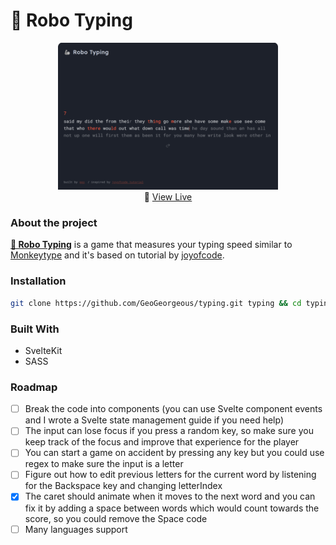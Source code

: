 # 🦾 Robo Typing

<p align="center" width="100%">
    <a href="https://typing-dusky-three.vercel.app/"><img width="70%" src="./app.png"></a><br>
       🚀 <a href="https://geogeorgeous.github.io/mesto/">View Live</a>
</p>

### About the project

**[🦾 Robo Typing](https://typing-dusky-three.vercel.app/)** is a game that measures your typing speed similar to [Monkeytype](https://monkeytype.com/) and it's based on tutorial by [joyofcode](https://joyofcode.xyz/svelte-typing-game).

### Installation

```sh
git clone https://github.com/GeoGeorgeous/typing.git typing && cd typing && npm i && npm run dev
```

### Built With

- SvelteKit
- SASS

### Roadmap

- [ ] Break the code into components (you can use Svelte component events and I wrote a Svelte state management guide if you need help)
- [ ] The input can lose focus if you press a random key, so make sure you keep track of the focus and improve that experience for the player
- [ ] You can start a game on accident by pressing any key but you could use regex to make sure the input is a letter
- [ ] Figure out how to edit previous letters for the current word by listening for the Backspace key and changing letterIndex
- [x] The caret should animate when it moves to the next word and you can fix it by adding a space between words which would count towards the score, so you could remove the Space code
- [ ] Many languages support
